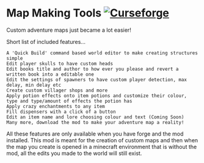 Map Making Tools [![Curseforge](https://cf.way2muchnoise.eu/versions/For%20MC_map-making-tools_all.svg)](https://minecraft.curseforge.com/projects/map-making-tools)
==============

Custom adventure maps just became a lot easier!

Short list of included features...
  
	A 'Quick Build' command based world editor to make creating structures simple
	Edit player skulls to have custom heads
	Edit books title and author to how ever you please and revert a written book into a editable one
	Edit the settings of spawners to have custom player detection, max delay, min delay etc
	Create custom villager shops and more
	Apply potion effects onto item potions and customize their colour, type and type/amount of effects the potion has
	Apply crazy enchantments to any item
	Fill dispensers with a click of a button
	Edit an item name and lore choosing colour and text (Coming Soon)
	Many more, download the mod to make your adventure map a reality!
  
All these features are only available when you have forge and the mod installed. This mod is meant for the creation of custom maps and then when the map you create is opened in a minecraft environment that is without the mod, all the edits you made to the world will still exist.
